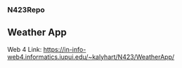 ### N423Repo

## Weather App
Web 4 Link: https://in-info-web4.informatics.iupui.edu/~kalyhart/N423/WeatherApp/

